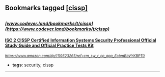 ## Bookmarks tagged [[cissp]](https://www.codever.land/search?q=[cissp])

_<sup><sup>[www.codever.land/bookmarks/t/cissp](https://www.codever.land/bookmarks/t/cissp)</sup></sup>_
---
#### [ISC 2 CISSP Certified Information Systems Security Professional Official Study Guide and Official Practice Tests Kit](https://www.amazon.com/dp/1119523265/ref=cm_sw_r_cp_apa_EobmBbVYKBPT0)
_<sup>https://www.amazon.com/dp/1119523265/ref=cm_sw_r_cp_apa_EobmBbVYKBPT0</sup>_

* **tags**: [security](../tagged/security.md), [cissp](../tagged/cissp.md)
---
